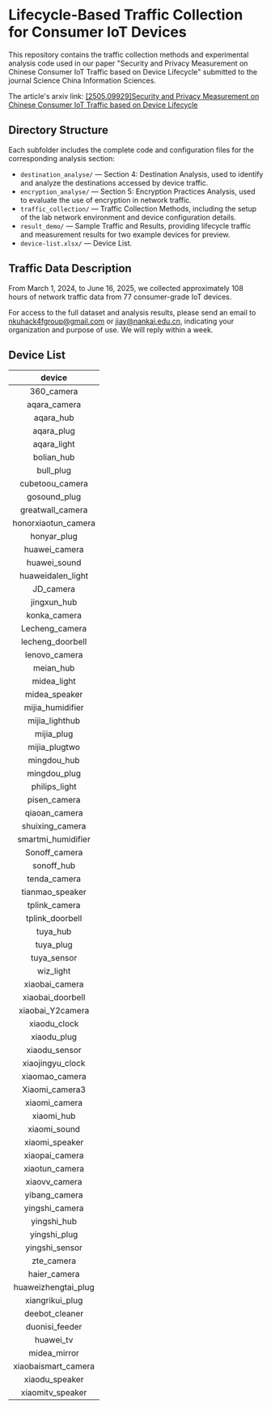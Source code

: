 # Lifecycle-Based Traffic Collection for Consumer IoT Devices

This repository contains the traffic collection methods and experimental analysis code used in our paper "Security and Privacy Measurement on Chinese Consumer IoT Traffic based on Device Lifecycle" submitted to the journal Science China Information Sciences.

The article's arxiv link: [[2505.09929]Security and Privacy Measurement on Chinese Consumer IoT Traffic based on Device Lifecycle](https://arxiv.org/abs/2505.09929)

## Directory Structure

Each subfolder includes the complete code and configuration files for the corresponding analysis section:

* `destination_analyse/` — Section 4: Destination Analysis, used to identify and analyze the destinations accessed by device traffic.
* `encryption_analyse/` — Section 5: Encryption Practices Analysis, used to evaluate the use of encryption in network traffic.
* `traffic_collection/` — Traffic Collection Methods, including the setup of the lab network environment and device configuration details.
* `result_demo/` — Sample Traffic and Results, providing lifecycle traffic and measurement results for two example devices for preview.
* `device-list.xlsx/` — Device List.

## Traffic Data Description

From March 1, 2024, to June 16, 2025, we collected approximately 108 hours of network traffic data from 77 consumer-grade IoT devices.

For access to the full dataset and analysis results, please send an email to nkuhack4fgroup@gmail.com or jiay@nankai.edu.cn, indicating your organization and purpose of use. We will reply within a week.

## Device List
|       device        |
| :-----------------: |
|     360_camera      |
|    aqara_camera     |
|      aqara_hub      |
|     aqara_plug      |
|     aqara_light     |
|     bolian_hub      |
|      bull_plug      |
|   cubetoou_camera   |
|    gosound_plug     |
|  greatwall_camera   |
| honorxiaotun_camera |
|     honyar_plug     |
|    huawei_camera    |
|    huawei_sound     |
|  huaweidalen_light  |
|      JD_camera      |
|     jingxun_hub     |
|    konka_camera     |
|   Lecheng_camera    |
|  lecheng_doorbell   |
|    lenovo_camera    |
|      meian_hub      |
|     midea_light     |
|    midea_speaker    |
|  mijia_humidifier   |
|   mijia_lighthub    |
|     mijia_plug      |
|    mijia_plugtwo    |
|     mingdou_hub     |
|    mingdou_plug     |
|    philips_light    |
|    pisen_camera     |
|    qiaoan_camera    |
|   shuixing_camera   |
| smartmi_humidifier  |
|    Sonoff_camera    |
|     sonoff_hub      |
|    tenda_camera     |
|   tianmao_speaker   |
|    tplink_camera    |
|   tplink_doorbell   |
|      tuya_hub       |
|      tuya_plug      |
|     tuya_sensor     |
|      wiz_light      |
|   xiaobai_camera    |
|  xiaobai_doorbell   |
|  xiaobai_Y2camera   |
|    xiaodu_clock     |
|     xiaodu_plug     |
|    xiaodu_sensor    |
|  xiaojingyu_clock   |
|   xiaomao_camera    |
|   Xiaomi_camera3    |
|    xiaomi_camera    |
|     xiaomi_hub      |
|    xiaomi_sound     |
|   xiaomi_speaker    |
|   xiaopai_camera    |
|   xiaotun_camera    |
|    xiaovv_camera    |
|    yibang_camera    |
|   yingshi_camera    |
|     yingshi_hub     |
|    yingshi_plug     |
|   yingshi_sensor    |
|     zte_camera      |
|    haier_camera     |
| huaweizhengtai_plug |
|   xiangrikui_plug   |
|   deebot_cleaner    |
|   duonisi_feeder    |
|      huawei_tv      |
|    midea_mirror     |
| xiaobaismart_camera |
|   xiaodu_speaker    |
|  xiaomitv_speaker   |

